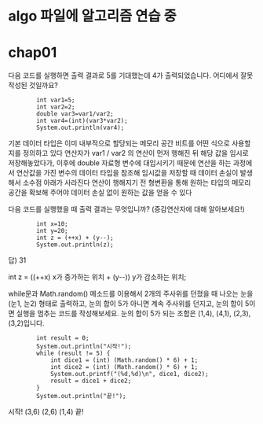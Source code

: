 # algo 파일에 알고리즘 연습 중


# chap01

다음 코드를 실행하면 출력 결과로 5를 기대했는데 4가 출력되었습니다. 어디에서 잘못 작성된 것일까요?

```
        int var1=5;
        int var2=2;
        double var3=var1/var2;
        int var4=(int)(var3*var2);
        System.out.println(var4);
```

기본 데이터 타입은 이미 내부적으로 할당되는 메모리 공간 비트를 어떤 식으로 사용할지를 정의하고 있다
연산자가 var1 / var2 의 연산이 먼저 행해진 뒤 해당 값을 임시로 저장해놓았다가, 이후에 double 자료형 변수에 대입시키기 때문에
연산을 하는 과정에서 연산값을 가진 변수의 데이터 타입을 참조해 임시값을 저장할 때 데이터 손실이 발생해서 소수점 아래가 사라진다
연산이 행해지기 전 형변환을 통해 원하는 타입의 메모리 공간을 확보해 주어야 데이터 손실 없이 원하는 값을 얻을 수 있다





다음 코드를 실행했을 때 출력 결과는 무엇입니까? (증감연산자에 대해 알아보세요!)

```
        int x=10;
        int y=20;
        int z = (++x) + (y--);
        System.out.println(z);
```

답) 31

int z = ((++x) x가 증가하는 위치 + (y--)) y가 감소하는 위치;





while문과 Math.random() 메소드를 이용해서 2개의 주사위를 던졌을 때 나오는 눈을 (눈1, 눈2) 형태로 출력하고,
눈의 합이 5가 아니면 계속 주사위를 던지고, 눈의 합이 5이면 실행을 멈추는 코드를 작성해보세요.
눈의 합이 5가 되는 조합은 (1,4), (4,1), (2,3), (3,2)입니다.

```
        int result = 0;
        System.out.println("시작!");
        while (result != 5) {
            int dice1 = (int) (Math.random() * 6) + 1;
            int dice2 = (int) (Math.random() * 6) + 1;
            System.out.printf("(%d,%d)\n", dice1, dice2);
            result = dice1 + dice2;
        }
        System.out.println("끝!");
```

시작!
(3,6)
(2,6)
(1,4)
끝!
